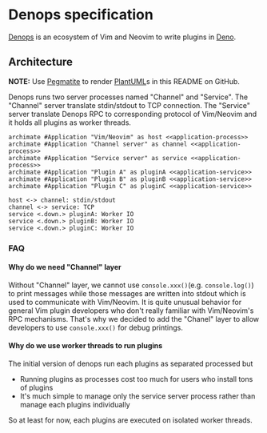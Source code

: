 # Denops specification

[Denops][] is an ecosystem of Vim and Neovim to write plugins in [Deno][].

[Denops]: https://github.com/vim-denops/denops.vim
[Deno]: https://deno.land/

[PlantUML]: https://plantuml.com/

## Architecture

**NOTE:** Use [Pegmatite](https://chrome.google.com/webstore/detail/pegmatite/jegkfbnfbfnohncpcfcimepibmhlkldo) to render [PlantUML][]s in this README on GitHub.

Denops runs two server processes named "Channel" and "Service".
The "Channel" server translate stdin/stdout to TCP connection.
The "Service" server translate Denops RPC to corresponding protocol of Vim/Neovim and it holds all plugins as worker threads.

```uml
archimate #Application "Vim/Neovim" as host <<application-process>>
archimate #Application "Channel server" as channel <<application-process>>
archimate #Application "Service server" as service <<application-process>>
archimate #Application "Plugin A" as pluginA <<application-service>>
archimate #Application "Plugin B" as pluginB <<application-service>>
archimate #Application "Plugin C" as pluginC <<application-service>>

host <-> channel: stdin/stdout
channel <-> service: TCP
service <.down.> pluginA: Worker IO
service <.down.> pluginB: Worker IO
service <.down.> pluginC: Worker IO
```

### FAQ

#### Why do we need "Channel" layer

Without "Channel" layer, we cannot use `console.xxx()`(e.g. `console.log()`) to print messages while those messages are written into stdout which is used to communicate with Vim/Neovim.
It is quite unusual behavior for general Vim plugin developers who don't really familiar with Vim/Neovim's RPC mechanisms.
That's why we decided to add the "Chanel" layer to allow developers to use `console.xxx()` for debug printings.

#### Why do we use worker threads to run plugins

The initial version of denops run each plugins as separated processed but

- Running plugins as processes cost too much for users who install tons of plugins
- It's much simple to manage only the service server process rather than manage each plugins individually

So at least for now, each plugins are executed on isolated worker threads.

